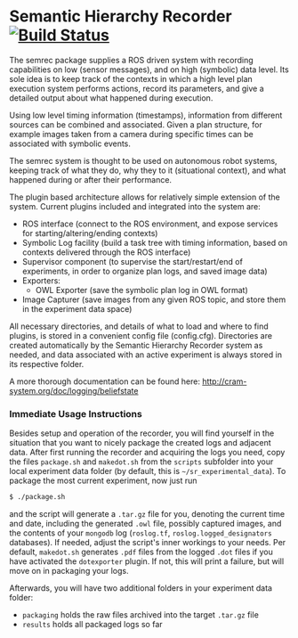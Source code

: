 Semantic Hierarchy Recorder [![Build Status](https://travis-ci.org/code-iai/ros-semrec.svg?branch=master)](https://travis-ci.org/code-iai/ros-semrec)
===

The semrec package supplies a ROS driven system with recording capabilities on low (sensor messages), and on high (symbolic) data level. Its sole idea is to keep track of the contexts in which a high level plan execution system performs actions, record its parameters, and give a detailed output about what happened during execution.

Using low level timing information (timestamps), information from different sources can be combined and associated. Given a plan structure, for example images taken from a camera during specific times can be associated with symbolic events.

The semrec system is thought to be used on autonomous robot systems, keeping track of what they do, why they to it (situational context), and what happened during or after their performance.

The plugin based architecture allows for relatively simple extension of the system. Current plugins included and integrated into the system are:

 * ROS interface (connect to the ROS environment, and expose services for starting/altering/ending contexts)
 * Symbolic Log facility (build a task tree with timing information, based on contexts delivered through the ROS interface)
 * Supervisor component (to supervise the start/restart/end of experiments, in order to organize plan logs, and saved image data)
 * Exporters:
   * OWL Exporter (save the symbolic plan log in OWL format)
 * Image Capturer (save images from any given ROS topic, and store them in the experiment data space)

All necessary directories, and details of what to load and where to find plugins, is stored in a convenient config file (config.cfg). Directories are created automatically by the Semantic Hierarchy Recorder system as needed, and data associated with an active experiment is always stored in its respective folder.

A more thorough documentation can be found here: http://cram-system.org/doc/logging/beliefstate


### Immediate Usage Instructions

Besides setup and operation of the recorder, you will find yourself in the situation that you want to nicely package the created logs and adjacent data.
After first running the recorder and acquiring the logs you need, copy the files `package.sh` and `makedot.sh` from the `scripts` subfolder into your local experiment data folder (by default, this is `~/sr_experimental_data`). To package the most current experiment, now just run

```bash
$ ./package.sh
```

and the script will generate a `.tar.gz` file for you, denoting the current time and date, including the generated `.owl` file, possibly captured images, and the contents of your `mongodb` log (`roslog.tf`, `roslog.logged_designators` databases). If needed, adjust the script's inner workings to your needs. Per default, `makedot.sh` generates `.pdf` files from the logged `.dot` files if you have activated the `dotexporter` plugin. If not, this will print a failure, but will move on in packaging your logs.

Afterwards, you will have two additional folders in your experiment data folder:

 * `packaging` holds the raw files archived into the target `.tar.gz` file
 * `results` holds all packaged logs so far